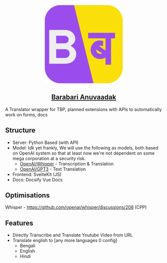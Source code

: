 <div align="center">
    <img width="250px" src="./client/public/logo.svg" alt="Anuvaadak Logo"/>
<h2><a href="//anuvaadak.nukes.in">Barabari Anuvaadak</a></h2>
</div>

A Translator wrapper for TBP, planned extensions with APIs to automatically work on forms, docs

## Structure
- Server: Python Based (with API)
- Model: Idk yet frankly, We will use the following as models, both based on OpenAI system so that at least now we're not dependent on some mega corporation at a security risk.
    - [OpenAI/Whisper](https://github.com/openai/whisper) - Transcription & Translation
    - [OpenAI/GPT3](https://openai.com/api/) - Text Translation
- Frontend: SvelteKit (JS)
- Docs: Docsify Vue Docs

## Optimisations
Whisper - https://github.com/openai/whisper/discussions/208 (CPP)

## Features
- Directly Transcribe and Translate Youtube Video from URL
- Translate english to [any more languages 0 config]
    - Bengali
    - English
    - Hindi
